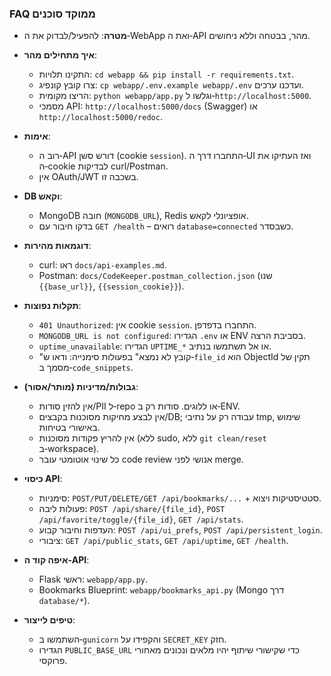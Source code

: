 ### FAQ ממוקד סוכנים

- **מטרה**: להפעיל/לבדוק את ה‑WebApp ואת ה‑API מהר, בבטחה וללא ניחושים.

- **איך מתחילים מהר**:
  - התקינו תלויות: `cd webapp && pip install -r requirements.txt`.
  - צרו קובץ קונפיג: `cp webapp/.env.example webapp/.env` ועדכנו ערכים.
  - הריצו מקומית: `python webapp/app.py` וגלשו ל‑`http://localhost:5000`.
  - מסמכי API: `http://localhost:5000/docs` (Swagger) או `http://localhost:5000/redoc`.

- **אימות**:
  - רוב ה‑API דורש סשן (cookie `session`). התחברו דרך ה‑UI ואז העתיקו את ה‑cookie לבדיקות curl/Postman.
  - אין OAuth/JWT בשכבה זו.

- **DB וקאש**:
  - MongoDB חובה (`MONGODB_URL`), Redis אופציונלי לקאש.
  - בדקו חיבור עם `GET /health` – רואים `database=connected` כשבסדר.

- **דוגמאות מהירות**:
  - curl: ראו `docs/api-examples.md`.
  - Postman: `docs/CodeKeeper.postman_collection.json` (שנו `{{base_url}}`, `{{session_cookie}}`).

- **תקלות נפוצות**:
  - `401 Unauthorized`: אין cookie `session`. התחברו בדפדפן.
  - `MONGODB_URL is not configured`: הגדירו `.env` או ENV בסביבת הרצה.
  - `uptime_unavailable`: הגדירו `UPTIME_*` או אל תשתמשו בנתיב.
  - "קובץ לא נמצא" בפעולות סימנייה: ודאו ש‑`file_id` הוא ObjectId תקין של מסמך ב‑`code_snippets`.

- **גבולות/מדיניות (מותר/אסור)**:
  - אין להזין סודות/PII ל‑repo או ללוגים. סודות רק ב‑ENV.
  - אין לבצע מחיקות מסוכנות בקבצים/DB; עבודה רק על נתיבי tmp, שימוש באישורי בטיחות.
  - אין להריץ פקודות מסוכנות (ללא sudo, ללא `git clean/reset` ב‑workspace).
  - כל שינוי אוטומטי עובר code review אנושי לפני merge.

- **כיסוי API**:
  - סימניות: `POST/PUT/DELETE/GET /api/bookmarks/...` + סטטיסטיקות ויצוא.
  - פעולות ליבה: `POST /api/share/{file_id}`, `POST /api/favorite/toggle/{file_id}`, `GET /api/stats`.
  - העדפות וחיבור קבוע: `POST /api/ui_prefs`, `POST /api/persistent_login`.
  - ציבורי: `GET /api/public_stats`, `GET /api/uptime`, `GET /health`.

- **איפה קוד ה‑API**:
  - Flask ראשי: `webapp/app.py`.
  - Bookmarks Blueprint: `webapp/bookmarks_api.py` (Mongo דרך `database/*`).

- **טיפים לייצור**:
  - השתמשו ב‑`gunicorn` והקפידו על `SECRET_KEY` חזק.
  - הגדירו `PUBLIC_BASE_URL` כדי שקישורי שיתוף יהיו מלאים ונכונים מאחורי פרוקסי.
